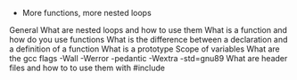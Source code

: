  - More functions, more nested loops

 General
 What are nested loops and how to use them
 What is a function and how do you use functions
 What is the difference between a declaration and a definition of a function
 What is a prototype
 Scope of variables
 What are the gcc flags -Wall -Werror -pedantic -Wextra -std=gnu89
 What are header files and how to to use them with #include


